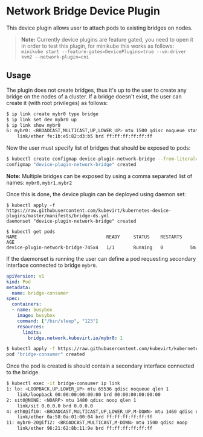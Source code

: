 # Network Bridge Device Plugin

This device plugin allows user to attach pods to existing bridges on nodes.

> **Note:** Currently device plugins are feature gated, you need to open it
> in order to test this plugin, for minikube this works as follows:
> `minikube start --feature-gates=DevicePlugins=true --vm-driver kvm2 --network-plugin=cni`

## Usage

The plugin does not create bridges, thus it's up to the user to create any
bridge on the nodes of a cluster.
If a bridge doesn't exist, the user can create it (with root privileges) as
follows:

```bash
$ ip link create mybr0 type bridge
$ ip link set dev mybr0 up
$ ip link show mybr0
6: mybr0: <BROADCAST,MULTICAST,UP,LOWER_UP> mtu 1500 qdisc noqueue state UNKNOWN mode DEFAULT group default qlen 1000
    link/ether fe:1b:e5:82:d3:b5 brd ff:ff:ff:ff:ff:ff
```

Now the user must specify list of bridges that should be exposed to pods:

```bash
$ kubectl create configmap device-plugin-network-bridge --from-literal=bridges="mybr0"
configmap "device-plugin-network-bridge" created
```

**Note:** Multiple bridges can be exposed by using a comma separated list of
names: `mybr0,mybr1,mybr2`

Once this is done, the device plugin can be deployed using daemon set:

```
$ kubectl apply -f https://raw.githubusercontent.com/kubevirt/kubernetes-device-plugins/master/manifests/bridge-ds.yml
daemonset "device-plugin-network-bridge" created

$ kubectl get pods
NAME                                 READY     STATUS    RESTARTS   AGE
device-plugin-network-bridge-745x4   1/1       Running   0          5m
```

If the daemonset is running the user can define a pod requesting secondary
interface connected to bridge `mybr0`.

```yaml
apiVersion: v1
kind: Pod
metadata:
  name: bridge-consumer
spec:
  containers:
  - name: busybox
    image: busybox
    command: ["/bin/sleep", "123"]
    resources:
      limits:
        bridge.network.kubevirt.io/mybr0: 1
```

```bash
$ kubectl apply -f https://raw.githubusercontent.com/kubevirt/kubernetes-device-plugins/master/docs/network-bridge/example-pod.yml
pod "bridge-consumer" created
```

Once the pod is created is should contain a secondary interface connected to
the bridge.

```bash
$ kubectl exec -it bridge-consumer ip link
1: lo: <LOOPBACK,UP,LOWER_UP> mtu 65536 qdisc noqueue qlen 1
    link/loopback 00:00:00:00:00:00 brd 00:00:00:00:00:00
2: sit0@NONE: <NOARP> mtu 1480 qdisc noop qlen 1
    link/sit 0.0.0.0 brd 0.0.0.0
4: eth0@if10: <BROADCAST,MULTICAST,UP,LOWER_UP,M-DOWN> mtu 1460 qdisc noqueue 
    link/ether 0a:58:0a:01:00:04 brd ff:ff:ff:ff:ff:ff
11: mybr0-20@if12: <BROADCAST,MULTICAST,M-DOWN> mtu 1500 qdisc noop 
    link/ether 96:21:62:8b:11:9e brd ff:ff:ff:ff:ff:ff
```
